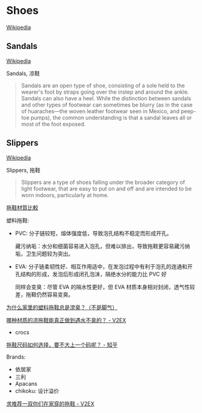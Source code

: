 # Shoes
[Wikipedia](https://en.wikipedia.org/wiki/Shoe)

## Sandals
[Wikipedia](https://en.wikipedia.org/wiki/Sandal)

Sandals, 凉鞋

> Sandals are an open type of shoe, consisting of a sole held to the wearer's foot by straps going over the instep and around the ankle. Sandals can also have a heel. While the distinction between sandals and other types of footwear can sometimes be blurry (as in the case of huaraches—the woven leather footwear seen in Mexico, and peep-toe pumps), the common understanding is that a sandal leaves all or most of the foot exposed.

## Slippers
[Wikipedia](https://en.wikipedia.org/wiki/Slipper)

Slippers, 拖鞋

> Slippers are a type of shoes falling under the broader category of light footwear, that are easy to put on and off and are intended to be worn indoors, particularly at home.

[拖鞋材質比較](https://www.alfaselect.com.tw/blog/posts/slipper-material-comparison)

塑料拖鞋:
- PVC: 分子链较短，熔体强度低，导致泡孔结构不稳定而形成开孔。
  
  藏污纳垢：水分和细菌容易进入泡孔，但难以排出，导致拖鞋更容易藏污纳垢，卫生问题较为突出。
- EVA: 分子链柔韧性好、相互作用适中，在发泡过程中有利于泡孔的连通和开孔结构的形成，发泡后形成闭孔泡沫，隔绝水分的能力比 PVC 好

  同样会变臭：尽管 EVA 的隔水性更好，但 EVA 材质本身相对封闭，透气性较差，拖鞋仍然容易变臭。

[为什么家里的塑料拖鞋总是滂臭？（不是脚气）](https://mp.weixin.qq.com/s/hmbLUCA6hnho5o_KpaQeiQ)

[哪种材质的凉拖鞋能真正做到遇水不臭的？ - V2EX](https://www.v2ex.com/t/1125181)
- crocs

[拖鞋尺码如何选择，要不大上一个码呢？ - 知乎](https://www.zhihu.com/question/287928649)

Brands:
- 依居家
- 三利
- Apacans
- chikoku: 设计溢价

[求推荐一双你们在家穿的拖鞋 - V2EX](https://jp.v2ex.com/t/679818)
